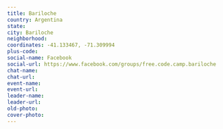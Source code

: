```yaml
---
title: Bariloche
country: Argentina
state: 
city: Bariloche
neighborhood: 
coordinates: -41.133467, -71.309994
plus-code:
social-name: Facebook
social-url: https://www.facebook.com/groups/free.code.camp.bariloche
chat-name:
chat-url:
event-name:
event-url:
leader-name:
leader-url:
old-photo: 
cover-photo:
---
```

